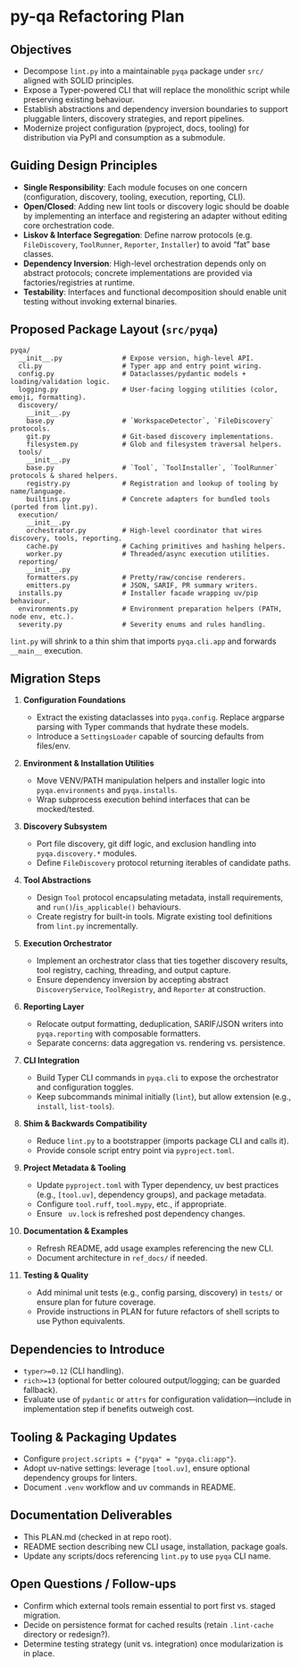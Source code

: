 # py-qa Refactoring Plan

## Objectives

- Decompose `lint.py` into a maintainable `pyqa` package under `src/` aligned with SOLID principles.
- Expose a Typer-powered CLI that will replace the monolithic script while preserving existing behaviour.
- Establish abstractions and dependency inversion boundaries to support pluggable linters, discovery strategies, and report pipelines.
- Modernize project configuration (pyproject, docs, tooling) for distribution via PyPI and consumption as a submodule.

## Guiding Design Principles

- **Single Responsibility**: Each module focuses on one concern (configuration, discovery, tooling, execution, reporting, CLI).
- **Open/Closed**: Adding new lint tools or discovery logic should be doable by implementing an interface and registering an adapter without editing core orchestration code.
- **Liskov & Interface Segregation**: Define narrow protocols (e.g. `FileDiscovery`, `ToolRunner`, `Reporter`, `Installer`) to avoid “fat” base classes.
- **Dependency Inversion**: High-level orchestration depends only on abstract protocols; concrete implementations are provided via factories/registries at runtime.
- **Testability**: Interfaces and functional decomposition should enable unit testing without invoking external binaries.

## Proposed Package Layout (`src/pyqa`)

```
pyqa/
  __init__.py               # Expose version, high-level API.
  cli.py                    # Typer app and entry point wiring.
  config.py                 # Dataclasses/pydantic models + loading/validation logic.
  logging.py                # User-facing logging utilities (color, emoji, formatting).
  discovery/
    __init__.py
    base.py                 # `WorkspaceDetector`, `FileDiscovery` protocols.
    git.py                  # Git-based discovery implementations.
    filesystem.py           # Glob and filesystem traversal helpers.
  tools/
    __init__.py
    base.py                 # `Tool`, `ToolInstaller`, `ToolRunner` protocols & shared helpers.
    registry.py             # Registration and lookup of tooling by name/language.
    builtins.py             # Concrete adapters for bundled tools (ported from lint.py).
  execution/
    __init__.py
    orchestrator.py         # High-level coordinator that wires discovery, tools, reporting.
    cache.py                # Caching primitives and hashing helpers.
    worker.py               # Threaded/async execution utilities.
  reporting/
    __init__.py
    formatters.py           # Pretty/raw/concise renderers.
    emitters.py             # JSON, SARIF, PR summary writers.
  installs.py               # Installer facade wrapping uv/pip behaviour.
  environments.py           # Environment preparation helpers (PATH, node env, etc.).
  severity.py               # Severity enums and rules handling.
```

`lint.py` will shrink to a thin shim that imports `pyqa.cli.app` and forwards `__main__` execution.

## Migration Steps

1. **Configuration Foundations**

   - Extract the existing dataclasses into `pyqa.config`. Replace argparse parsing with Typer commands that hydrate these models.
   - Introduce a `SettingsLoader` capable of sourcing defaults from files/env.

1. **Environment & Installation Utilities**

   - Move VENV/PATH manipulation helpers and installer logic into `pyqa.environments` and `pyqa.installs`.
   - Wrap subprocess execution behind interfaces that can be mocked/tested.

1. **Discovery Subsystem**

   - Port file discovery, git diff logic, and exclusion handling into `pyqa.discovery.*` modules.
   - Define `FileDiscovery` protocol returning iterables of candidate paths.

1. **Tool Abstractions**

   - Design `Tool` protocol encapsulating metadata, install requirements, and `run()`/`is_applicable()` behaviours.
   - Create registry for built-in tools. Migrate existing tool definitions from `lint.py` incrementally.

1. **Execution Orchestrator**

   - Implement an orchestrator class that ties together discovery results, tool registry, caching, threading, and output capture.
   - Ensure dependency inversion by accepting abstract `DiscoveryService`, `ToolRegistry`, and `Reporter` at construction.

1. **Reporting Layer**

   - Relocate output formatting, deduplication, SARIF/JSON writers into `pyqa.reporting` with composable formatters.
   - Separate concerns: data aggregation vs. rendering vs. persistence.

1. **CLI Integration**

   - Build Typer CLI commands in `pyqa.cli` to expose the orchestrator and configuration toggles.
   - Keep subcommands minimal initially (`lint`), but allow extension (e.g., `install`, `list-tools`).

1. **Shim & Backwards Compatibility**

   - Reduce `lint.py` to a bootstrapper (imports package CLI and calls it).
   - Provide console script entry point via `pyproject.toml`.

1. **Project Metadata & Tooling**

   - Update `pyproject.toml` with Typer dependency, uv best practices (e.g., `[tool.uv]`, dependency groups), and package metadata.
   - Configure `tool.ruff`, `tool.mypy`, etc., if appropriate.
   - Ensure ` uv.lock` is refreshed post dependency changes.

1. **Documentation & Examples**

   - Refresh README, add usage examples referencing the new CLI.
   - Document architecture in `ref_docs/` if needed.

1. **Testing & Quality**

   - Add minimal unit tests (e.g., config parsing, discovery) in `tests/` or ensure plan for future coverage.
   - Provide instructions in PLAN for future refactors of shell scripts to use Python equivalents.

## Dependencies to Introduce

- `typer>=0.12` (CLI handling).
- `rich>=13` (optional for better coloured output/logging; can be guarded fallback).
- Evaluate use of `pydantic` or `attrs` for configuration validation—include in implementation step if benefits outweigh cost.

## Tooling & Packaging Updates

- Configure `project.scripts = {"pyqa" = "pyqa.cli:app"}`.
- Adopt uv-native settings: leverage `[tool.uv]`, ensure optional dependency groups for linters.
- Document `.venv` workflow and uv commands in README.

## Documentation Deliverables

- This PLAN.md (checked in at repo root).
- README section describing new CLI usage, installation, package goals.
- Update any scripts/docs referencing `lint.py` to use `pyqa` CLI name.

## Open Questions / Follow-ups

- Confirm which external tools remain essential to port first vs. staged migration.
- Decide on persistence format for cached results (retain `.lint-cache` directory or redesign?).
- Determine testing strategy (unit vs. integration) once modularization is in place.
